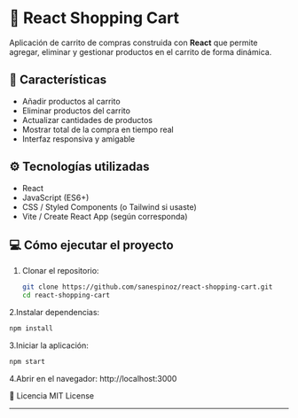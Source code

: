 # 🛒 React Shopping Cart

Aplicación de carrito de compras construida con **React** que permite agregar, eliminar y gestionar productos en el carrito de forma dinámica.

## 🚀 Características

- Añadir productos al carrito
- Eliminar productos del carrito
- Actualizar cantidades de productos
- Mostrar total de la compra en tiempo real
- Interfaz responsiva y amigable

## ⚙️ Tecnologías utilizadas

- React
- JavaScript (ES6+)
- CSS / Styled Components (o Tailwind si usaste)
- Vite / Create React App (según corresponda)

## 💻 Cómo ejecutar el proyecto

1. Clonar el repositorio:

   ```bash
   git clone https://github.com/sanespinoz/react-shopping-cart.git
   cd react-shopping-cart
   ```
   
2.Instalar dependencias:

   ```bash
  npm install
  ```

3.Iniciar la aplicación:

   ```bash
  npm start
  ```

4.Abrir en el navegador: http://localhost:3000

📄 Licencia
MIT License

---
